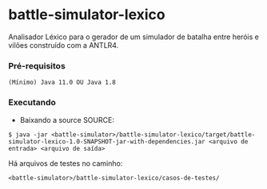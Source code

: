 # battle-simulator-lexico
Analisador Léxico para o gerador de um simulador de batalha entre heróis e vilões construído com a ANTLR4.

### Pré-requisitos
```
(Mínimo) Java 11.0 OU Java 1.8
```

### Executando
* Baixando a source SOURCE:
```
$ java -jar <battle-simulator>/battle-simulator-lexico/target/battle-simulator-lexico-1.0-SNAPSHOT-jar-with-dependencies.jar <arquivo de entrada> <arquivo de saída>
```

Há arquivos de testes no caminho:
```
<battle-simulator>/battle-simulator-lexico/casos-de-testes/
```